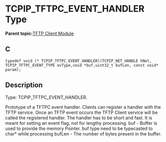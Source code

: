 # TCPIP\_TFTPC\_EVENT\_HANDLER Type

**Parent topic:**[TFTP Client Module](GUID-5AE30EFB-7B7C-4B4E-8BCF-FAB8D8FB9A89.md)

## C

```
typedef void (* TCPIP_TFTPC_EVENT_HANDLER)(TCPIP_NET_HANDLE hNet, TCPIP_TFTPC_EVENT_TYPE evType,void *buf,uint32_t bufLen, const void* param);
```

## Description

Type: TCPIP\_TFTPC\_EVENT\_HANDLER.

Prototype of a TFTPC event handler. Clients can register a handler with the TFTP service. Once an TFTP event occurs the TFTP Client service will be called the registered handler. The handler has to be short and fast. It is meant for setting an event flag, not for lengthy processing. buf - Buffer is used to provide the memory Pointer. buf type need to be typecasted to char\* while processing bufLen - The number of bytes present in the buffer.

